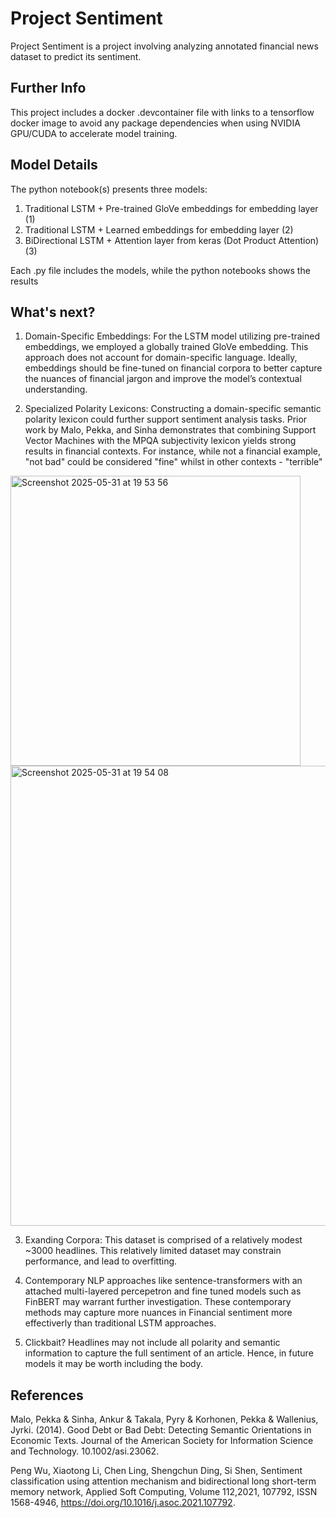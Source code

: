 # Project Sentiment

Project Sentiment is a project involving analyzing annotated financial news dataset to predict its sentiment. 

## Further Info
This project includes a docker .devcontainer file with links to a tensorflow docker image to avoid any package dependencies when using NVIDIA GPU/CUDA to accelerate model training.

## Model Details

The python notebook(s) presents three models: 
1. Traditional LSTM + Pre-trained GloVe embeddings for embedding layer (1)
2. Traditional LSTM + Learned embeddings for embedding layer (2)
3. BiDirectional LSTM + Attention layer from keras (Dot Product Attention) (3)

Each .py file includes the models, while the python notebooks shows the results

## What's next?

1. Domain-Specific Embeddings: For the LSTM model utilizing pre-trained embeddings, we employed a globally trained GloVe embedding. This approach does not account for domain-specific language. Ideally, embeddings should be fine-tuned on financial corpora to better capture the nuances of financial jargon and improve the model’s contextual understanding.

2. Specialized Polarity Lexicons: Constructing a domain-specific semantic polarity lexicon could further support sentiment analysis tasks. Prior work by Malo, Pekka, and Sinha demonstrates that combining Support Vector Machines with the MPQA subjectivity lexicon yields strong results in financial contexts. For instance, while not a financial example, "not bad" could be considered "fine" whilst in other contexts - "terrible"
   
<img width="464" alt="Screenshot 2025-05-31 at 19 53 56" src="https://github.com/user-attachments/assets/fcd75f33-3ab7-438b-b01a-be8499aa4ee1" />
<img width="736" alt="Screenshot 2025-05-31 at 19 54 08" src="https://github.com/user-attachments/assets/ead4285b-db83-4dd2-a210-141731b77d73" />

3. Exanding Corpora: This dataset is comprised of a relatively modest ~3000 headlines. This relatively limited dataset may constrain performance, and lead to overfitting. 
  
4. Contemporary NLP approaches like sentence-transformers with an attached multi-layered percepetron and fine tuned models such as FinBERT may warrant further investigation. These contemporary methods may capture more nuances in Financial sentiment more effectiverly than traditional LSTM approaches.

5. Clickbait? Headlines may not include all polarity and semantic information to capture the full sentiment of an article. Hence, in future models it may be worth including the body. 

## References
Malo, Pekka & Sinha, Ankur & Takala, Pyry & Korhonen, Pekka & Wallenius, Jyrki. (2014). Good Debt or Bad Debt: Detecting Semantic Orientations in Economic Texts. Journal of the American Society for Information Science and Technology. 10.1002/asi.23062. 

Peng Wu, Xiaotong Li, Chen Ling, Shengchun Ding, Si Shen, Sentiment classification using attention mechanism and bidirectional long short-term memory network, Applied Soft Computing, Volume 112,2021, 107792, ISSN 1568-4946, https://doi.org/10.1016/j.asoc.2021.107792.


